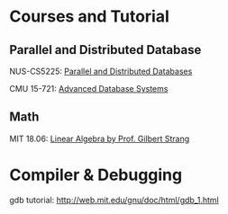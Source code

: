 # Courses and Tutorial
## Parallel and Distributed Database
NUS-CS5225: [Parallel and Distributed Databases](http://www.comp.nus.edu.sg/~cs5225/)

CMU 15-721: [Advanced Database Systems](http://15721.courses.cs.cmu.edu/spring2018/schedule.html)

## Math
MIT 18.06: [Linear Algebra by Prof. Gilbert Strang](https://ocw.mit.edu/courses/mathematics/18-06-linear-algebra-spring-2010/video-lectures/)

# Compiler & Debugging
gdb tutorial: http://web.mit.edu/gnu/doc/html/gdb_1.html
